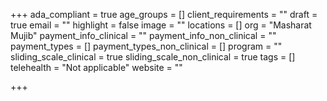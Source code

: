 +++
ada_compliant = true
age_groups = []
client_requirements = ""
draft = true
email = ""
highlight = false
image = ""
locations = []
org = "Masharat Mujib"
payment_info_clinical = ""
payment_info_non_clinical = ""
payment_types = []
payment_types_non_clinical = []
program = ""
sliding_scale_clinical = true
sliding_scale_non_clinical = true
tags = []
telehealth = "Not applicable"
website = ""

+++
